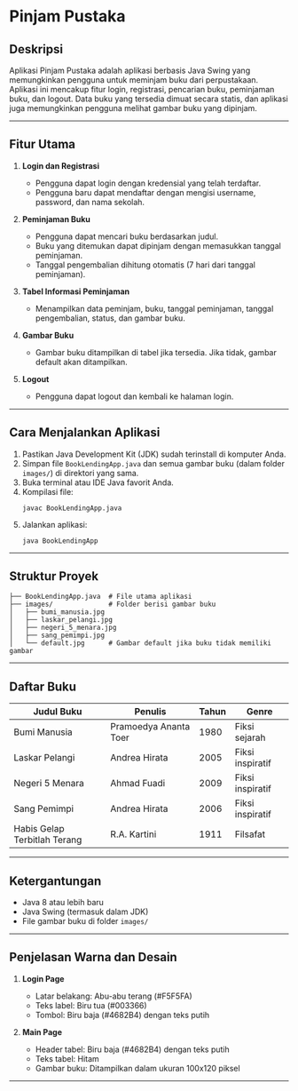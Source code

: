 # Pinjam Pustaka

## Deskripsi
Aplikasi Pinjam Pustaka adalah aplikasi berbasis Java Swing yang memungkinkan pengguna untuk meminjam buku dari perpustakaan. Aplikasi ini mencakup fitur login, registrasi, pencarian buku, peminjaman buku, dan logout. Data buku yang tersedia dimuat secara statis, dan aplikasi juga memungkinkan pengguna melihat gambar buku yang dipinjam.

---

## Fitur Utama
1. **Login dan Registrasi**
   - Pengguna dapat login dengan kredensial yang telah terdaftar.
   - Pengguna baru dapat mendaftar dengan mengisi username, password, dan nama sekolah.

2. **Peminjaman Buku**
   - Pengguna dapat mencari buku berdasarkan judul.
   - Buku yang ditemukan dapat dipinjam dengan memasukkan tanggal peminjaman.
   - Tanggal pengembalian dihitung otomatis (7 hari dari tanggal peminjaman).

3. **Tabel Informasi Peminjaman**
   - Menampilkan data peminjam, buku, tanggal peminjaman, tanggal pengembalian, status, dan gambar buku.

4. **Gambar Buku**
   - Gambar buku ditampilkan di tabel jika tersedia. Jika tidak, gambar default akan ditampilkan.

5. **Logout**
   - Pengguna dapat logout dan kembali ke halaman login.

---

## Cara Menjalankan Aplikasi
1. Pastikan Java Development Kit (JDK) sudah terinstall di komputer Anda.
2. Simpan file `BookLendingApp.java` dan semua gambar buku (dalam folder `images/`) di direktori yang sama.
3. Buka terminal atau IDE Java favorit Anda.
4. Kompilasi file:
   ```
   javac BookLendingApp.java
   ```
5. Jalankan aplikasi:
   ```
   java BookLendingApp
   ```

---

## Struktur Proyek
```
├── BookLendingApp.java  # File utama aplikasi
├── images/              # Folder berisi gambar buku
│   ├── bumi_manusia.jpg
│   ├── laskar_pelangi.jpg
│   ├── negeri_5_menara.jpg
│   ├── sang_pemimpi.jpg
│   └── default.jpg      # Gambar default jika buku tidak memiliki gambar
```

---

## Daftar Buku
| Judul Buku                  | Penulis                  | Tahun | Genre            |
|-----------------------------|--------------------------|-------|------------------|
| Bumi Manusia               | Pramoedya Ananta Toer    | 1980  | Fiksi sejarah    |
| Laskar Pelangi             | Andrea Hirata            | 2005  | Fiksi inspiratif |
| Negeri 5 Menara            | Ahmad Fuadi              | 2009  | Fiksi inspiratif |
| Sang Pemimpi               | Andrea Hirata            | 2006  | Fiksi inspiratif |
| Habis Gelap Terbitlah Terang | R.A. Kartini            | 1911  | Filsafat         |

---

## Ketergantungan
- Java 8 atau lebih baru
- Java Swing (termasuk dalam JDK)
- File gambar buku di folder `images/`

---

## Penjelasan Warna dan Desain
1. **Login Page**
   - Latar belakang: Abu-abu terang (#F5F5FA)
   - Teks label: Biru tua (#003366)
   - Tombol: Biru baja (#4682B4) dengan teks putih

2. **Main Page**
   - Header tabel: Biru baja (#4682B4) dengan teks putih
   - Teks tabel: Hitam
   - Gambar buku: Ditampilkan dalam ukuran 100x120 piksel

---


